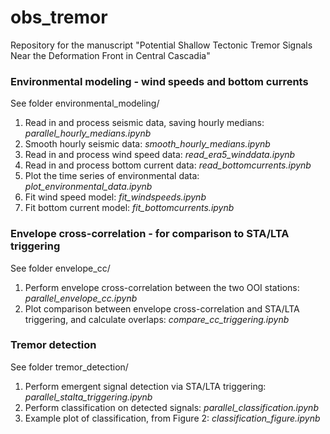 # obs_tremor
Repository for the manuscript "Potential Shallow Tectonic Tremor Signals Near the Deformation Front in Central Cascadia"

### Environmental modeling - wind speeds and bottom currents
See folder environmental_modeling/
1. Read in and process seismic data, saving hourly medians: *parallel_hourly_medians.ipynb*
2. Smooth hourly seismic data: *smooth_hourly_medians.ipynb*
3. Read in and process wind speed data: *read_era5_winddata.ipynb*
4. Read in and process bottom current data: *read_bottomcurrents.ipynb*
5. Plot the time series of environmental data: *plot_environmental_data.ipynb*
6. Fit wind speed model: *fit_windspeeds.ipynb*
7. Fit bottom current model: *fit_bottomcurrents.ipynb*

### Envelope cross-correlation - for comparison to STA/LTA triggering
See folder envelope_cc/
1. Perform envelope cross-correlation between the two OOI stations: *parallel_envelope_cc.ipynb*
2. Plot comparison between envelope cross-correlation and STA/LTA triggering, and calculate overlaps: *compare_cc_triggering.ipynb*

### Tremor detection
See folder tremor_detection/
1. Perform emergent signal detection via STA/LTA triggering: *parallel_stalta_triggering.ipynb*
2. Perform classification on detected signals: *parallel_classification.ipynb*
3. Example plot of classification, from Figure 2: *classification_figure.ipynb*

